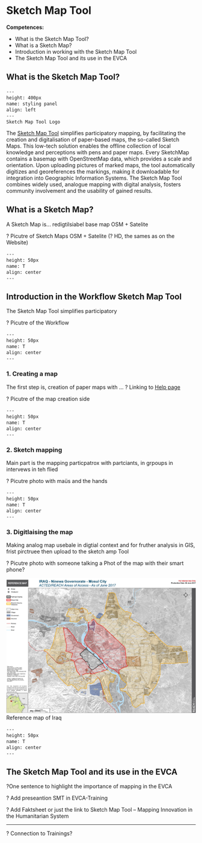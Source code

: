# Sketch Map Tool

**Competences:**

- What is the Sketch Map Tool?
- What is a Sketch Map?
- Introduction in working with the Sketch Map Tool
- The Sketch Map Tool and its use in the EVCA


## What is the Sketch Map Tool?

```{figure} ../../fig/en_30.30.2_styling_panel.png
---
height: 400px
name: styling panel
align: left
---
Sketch Map Tool Logo
```

The [Sketch Map Tool](https://sketch-map-tool.heigit.org/) simplifies participatory mapping, by facilitating the creation and digitalisation of paper-based maps, the so-called Sketch Maps. This low-tech solution enables the offline collection of local knowledge and perceptions with pens and paper maps. Every SketchMap contains a basemap with OpenStreetMap data, which provides a scale and orientation. Upon uploading pictures of marked maps, the tool automatically digitizes and georeferences the markings, making it downloadable for integration into Geographic Information Systems. The Sketch Map Tool combines widely used, analogue mapping with digital analysis, fosters community involvement and the usability of gained results. 


## What is a Sketch Map?

A Sketch Map is...
redigtilsiabel
base map OSM + Satelite 


? Picutre of Sketch Maps OSM + Satelite (? HD, the sames as on the Website)
```{figure} /fig/en_Interface_02.png
---
height: 50px
name: T
align: center
---
```

## Introduction in the Workflow Sketch Map Tool

The Sketch Map Tool simplifies participatory

? Picutre of the Workflow
```{figure} /fig/en_Interface_02.png
---
height: 50px
name: T
align: center
---
```

### 1. Creating a map

The first step is, creation of paper maps with ... 
? Linking to [Help page](https://sketch-map-tool.heigit.org/help) 

? Picutre of the map creation side
```{figure} /fig/en_Interface_02.png
---
height: 50px
name: T
align: center
---
```



### 2. Sketch mapping

Main part is the mapping particpatrox with partciants, in grpoups in intervews in teh flied 

? Picutre photo with maüs and the hands
```{figure} /fig/en_Interface_02.png
---
height: 50px
name: T
align: center
---
```

### 3. Digitlaising the map 

Making analog map usebale in digtial context and for fruther analysis in GIS, frist pirctruee then upload to the sketch amp Tool 

? Picutre photo with someone talking a Phot of the map with their smart phone?

![Reference map of Iraq](/fig/en_Reference_Map_Iraq.png)  Reference map of Iraq  
```{figure} /fig/en_Interface_02.png
---
height: 50px
name: T
align: center
---
```

## The Sketch Map Tool and its use in the EVCA

?One sentence to highlight the importance of mapping in the EVCA

? Add preseantion SMT in EVCA-Training

? Add Faktsheet or just the link to Sketch Map Tool – Mapping Innovation in the Humanitarian System
___

? Connection to Trainings?